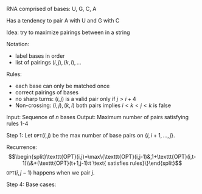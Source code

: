 RNA comprised of bases: U, G, C, A

Has a tendency to pair A with U and G with C

Idea: try to maximize pairings between in a string

Notation: 
- label bases in order
- list of pairings $(i,j),(k,l),...$

Rules:
- each base can only be matched once
- correct pairings of bases
- no sharp turns: $(i,j)$ is a valid pair only if $j>i+4$
- Non-crossing: $(i,j),(k,l)$ both pairs implies $i<k<j<k$ is false

Input: Sequence of $n$ bases
Output: Maximum number of pairs satisfying rules 1-4

Step 1: Let $\texttt{OPT}(i,j)$ be the max number of base pairs on $\{i,i+1,\ldots,j\}$.

Recurrence: $$\begin{split}\texttt{OPT}(i,j)=\max\{\texttt{OPT}(i,j-1)&,1+\texttt{OPT}(i,t-1)\\&+(\texttt{OPT}(t+1,j-1):t \text{ satisfies rules}\}\end{split}$$
$\texttt{OPT}(i,j-1)$ happens when we pair $j$. 

Step 4: Base cases: